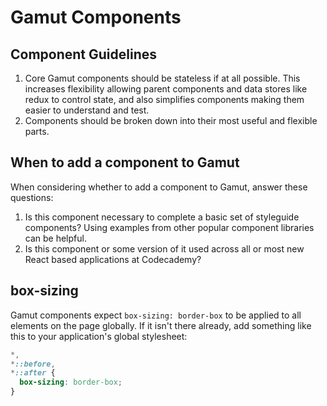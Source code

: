 # Gamut Components

## Component Guidelines

1. Core Gamut components should be stateless if at all possible. This increases flexibility allowing parent components and data stores like redux to control state, and also simplifies components making them easier to understand and test.
2. Components should be broken down into their most useful and flexible parts.

## When to add a component to Gamut

When considering whether to add a component to Gamut, answer these questions:

1. Is this component necessary to complete a basic set of styleguide components? Using examples from other popular component libraries can be helpful.
2. Is this component or some version of it used across all or most new React based applications at Codecademy?

## box-sizing

Gamut components expect `box-sizing: border-box` to be applied to all elements on the page globally. If it isn't there already, add something like this to your application's global stylesheet:

```css
*,
*::before,
*::after {
  box-sizing: border-box;
}
```
